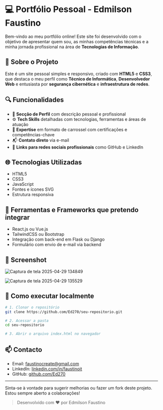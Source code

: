 # 💻 Portfólio Pessoal - Edmilson Faustino

Bem-vindo ao meu portfólio online! Este site foi desenvolvido com o objetivo de apresentar quem sou, as minhas competências técnicas e a minha jornada profissional na área de **Tecnologias de Informação**.

## 🧠 Sobre o Projeto

Este é um site pessoal simples e responsivo, criado com **HTML5** e **CSS3**, que destaca o meu perfil como **Técnico de Informática**, **Desenvolvedor Web** e entusiasta por **segurança cibernética** e **infraestrutura de redes**.

## 🔍 Funcionalidades

- 📄 **Secção de Perfil** com descrição pessoal e profissional
- ⚙️ **Tech Skills** detalhadas com tecnologias, ferramentas e áreas de atuação
- 🧠 **Expertise** em formato de carrossel com certificações e competências-chave
- 📬 **Contato direto** via e-mail
- 🔗 **Links para redes sociais profissionais** como GitHub e LinkedIn

## 🌐 Tecnologias Utilizadas

- HTML5
- CSS3
- JavaScript
- Fontes e ícones SVG
- Estrutura responsiva

## 🧰 Ferramentas e Frameworks que pretendo integrar

- React.js ou Vue.js
- TailwindCSS ou Bootstrap
- Integração com back-end em Flask ou Django
- Formulário com envio de e-mail via backend

## 📸 Screenshot

![Captura de tela 2025-04-29 134849](https://github.com/user-attachments/assets/40ac155e-bb70-48ee-b7bd-74490e40d86a)

![Captura de tela 2025-04-29 135529](https://github.com/user-attachments/assets/873c8c3b-9aa6-4a83-b29a-18967dfbecca)


## 🚀 Como executar localmente

```bash
# 1. Clonar o repositório
git clone https://github.com/Ed270/seu-repositorio.git

# 2. Acessar a pasta
cd seu-repositorio

# 3. Abrir o arquivo index.html no navegador
```

## 📫 Contacto

- Email: [faustinocreate@gmail.com](mailto:faustinocreate@gmail.com)
- LinkedIn: [linkedin.com/in/faustinoit](https://www.linkedin.com/in/faustinoit/)
- GitHub: [github.com/Ed270](https://github.com/Ed270)

---

Sinta-se à vontade para sugerir melhorias ou fazer um fork deste projeto. Estou sempre aberto a colaborações!

> Desenvolvido com ❤️ por Edmilson Faustino
